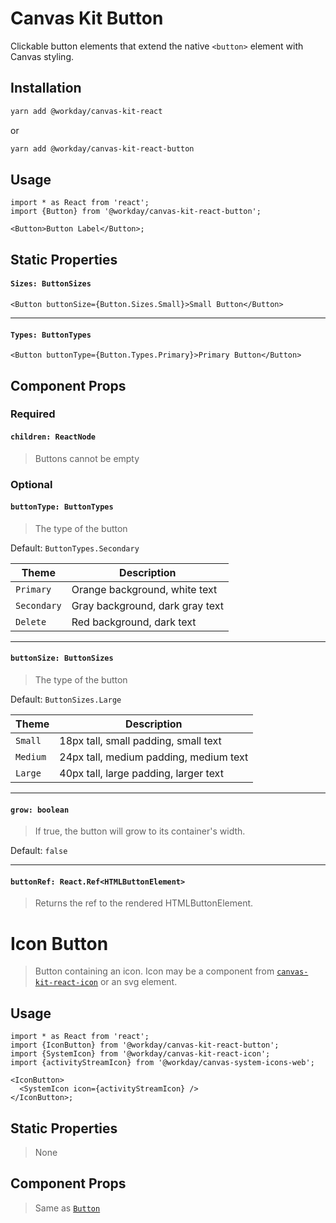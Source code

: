 # Canvas Kit Button

Clickable button elements that extend the native `<button>` element with Canvas styling.

## Installation

```sh
yarn add @workday/canvas-kit-react
```

or

```sh
yarn add @workday/canvas-kit-react-button
```

## Usage

```tsx
import * as React from 'react';
import {Button} from '@workday/canvas-kit-react-button';

<Button>Button Label</Button>;
```

## Static Properties

#### `Sizes: ButtonSizes`

```tsx
<Button buttonSize={Button.Sizes.Small}>Small Button</Button>
```

---

#### `Types: ButtonTypes`

```tsx
<Button buttonType={Button.Types.Primary}>Primary Button</Button>
```

## Component Props

### Required

#### `children: ReactNode`

> Buttons cannot be empty

### Optional

#### `buttonType: ButtonTypes`

> The type of the button

Default: `ButtonTypes.Secondary`

| Theme       | Description                     |
| ----------- | ------------------------------- |
| `Primary`   | Orange background, white text   |
| `Secondary` | Gray background, dark gray text |
| `Delete`    | Red background, dark text       |

---

#### `buttonSize: ButtonSizes`

> The type of the button

Default: `ButtonSizes.Large`

| Theme    | Description                            |
| -------- | -------------------------------------- |
| `Small`  | 18px tall, small padding, small text   |
| `Medium` | 24px tall, medium padding, medium text |
| `Large`  | 40px tall, large padding, larger text  |

---

#### `grow: boolean`

> If true, the button will grow to its container's width.

Default: `false`

---

#### `buttonRef: React.Ref<HTMLButtonElement>`

> Returns the ref to the rendered HTMLButtonElement.

# Icon Button

> Button containing an icon. Icon may be a component from
> [`canvas-kit-react-icon`](../canvas-kit-react-icon) or an svg element.

## Usage

```tsx
import * as React from 'react';
import {IconButton} from '@workday/canvas-kit-react-button';
import {SystemIcon} from '@workday/canvas-kit-react-icon';
import {activityStreamIcon} from '@workday/canvas-system-icons-web';

<IconButton>
  <SystemIcon icon={activityStreamIcon} />
</IconButton>;
```

## Static Properties

> None

## Component Props

> Same as [`Button`](#canvas-kit-button)
